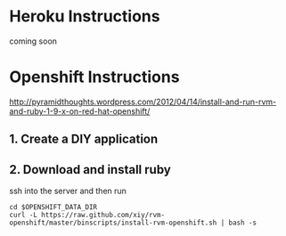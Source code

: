 # Heroku Instructions

coming soon

# Openshift Instructions
http://pyramidthoughts.wordpress.com/2012/04/14/install-and-run-rvm-and-ruby-1-9-x-on-red-hat-openshift/

## 1. Create a DIY application

## 2. Download and install ruby

ssh into the server and then run

	cd $OPENSHIFT_DATA_DIR
	curl -L https://raw.github.com/xiy/rvm-openshift/master/binscripts/install-rvm-openshift.sh | bash -s

